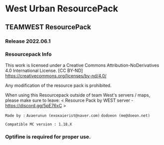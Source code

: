 # West Urban ResourcePack

## TEAMWEST ResourcePack

### Release 2022.06.1

### Resourcepack Info

This work is licensed under a Creative Commons Attribution-NoDerivatives 4.0 International License.
[CC BY-ND] https://creativecommons.org/licenses/by-nd/4.0/

Any modification of the resource pack is prohibited.

When using this Resourcepack outside of team West's servers / maps,
please make sure to leave: < Resource Pack by WEST server - https://discord.gg/5pE76xC >

`Made by :` 
`Avaerunun (exoxaierist@naver.com)`
`dodoeon (me@doeon.net)`


`Compatible MC version : 1.18.X`

### Optifine is required for proper use.

